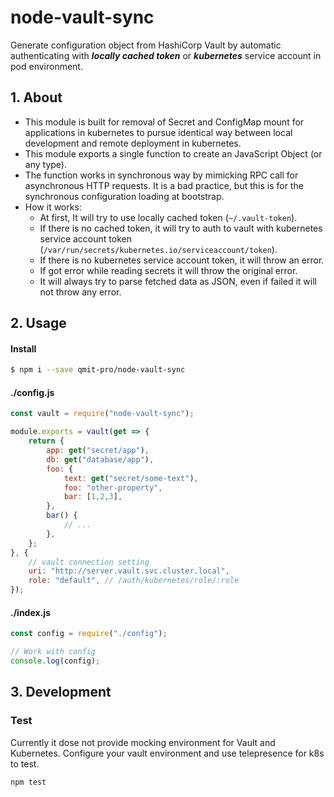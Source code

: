 # node-vault-sync

Generate configuration object from HashiCorp Vault by automatic authenticating with ***locally cached token*** or ***kubernetes*** service account in pod environment.

## 1. About
- This module is built for removal of Secret and ConfigMap mount for applications in kubernetes to pursue identical way between local development and remote deployment in kubernetes. 
- This module exports a single function to create an JavaScript Object (or any type).
- The function works in synchronous way by mimicking RPC call for asynchronous HTTP requests. It is a bad practice, but this is for the synchronous configuration loading at bootstrap.
- How it works:
    - At first, It will try to use locally cached token (`~/.vault-token`).
    - If there is no cached token, it will try to auth to vault with kubernetes service account token (`/var/run/secrets/kubernetes.io/serviceaccount/token`).
    - If there is no kubernetes service account token, it will throw an error.
    - If got error while reading secrets it will throw the original error.
    - It will always try to parse fetched data as JSON, even if failed it will not throw any error.

## 2. Usage
#### Install
```bash
$ npm i --save qmit-pro/node-vault-sync
```

#### ./config.js
```js
const vault = require("node-vault-sync");

module.exports = vault(get => {
    return {
        app: get("secret/app"),
        db: get("database/app"),
        foo: {
            text: get("secret/some-text"),
            foo: "other-property",
            bar: [1,2,3],
        },
        bar() {
            // ...
        },
    };
}, {
    // vault connection setting
    uri: "http://server.vault.svc.cluster.local",
    role: "default", // /auth/kubernetes/role/:role
});
```

#### ./index.js
```js
const config = require("./config");

// Work with config
console.log(config);
```

## 3. Development
### Test
Currently it dose not provide mocking environment for Vault and Kubernetes.
Configure your vault environment and use telepresence for k8s to test.
```
npm test
```
